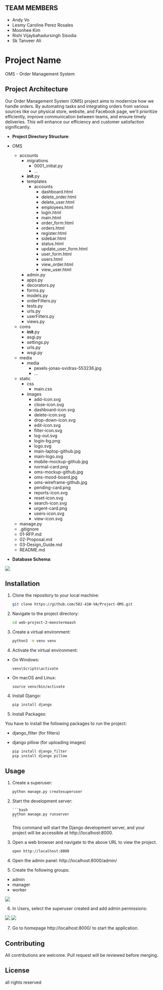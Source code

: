 ## TEAM MEMBERS

- Andy Vo
- Lesmy Caroline Perez Rosales
- Moonhee Kim
- Rishi Vijaybahadursingh Sisodia
- Sk Tanveer Ali

# Project Name

OMS - Order Management System

## Project Architecture

Our Order Management System (OMS) project aims to modernize how we handle orders. By automating tasks and integrating orders from various sources like our physical store, website, and Facebook page, we'll prioritize efficiently, improve communication between teams, and ensure timely deliveries. This will enhance our efficiency and customer satisfaction significantly.

- **Project Directory Structure**:
- OMS

  - accounts
    - migrations
      - 0001_initial.py
      - ...
    - **init**.py
    - templates
      - accounts
        - dashboard.html
        - delete_order.html
        - delete_user.html
        - employees.html
        - login.html
        - main.html
        - order_form.html
        - orders.html
        - register.html
        - sidebar.html
        - status.html
        - update_user_form.html
        - user_form.html
        - users.html
        - view_order.html
        - view_user.html
    - admin.py
    - apps.py
    - decorators.py
    - forms.py
    - models.py
    - orderFilters.py
    - tests.py
    - urls.py
    - userFilters.py
    - views.py
  - coms
    - **init**.py
    - asgi.py
    - settings.py
    - urls.py
    - wsgi.py
  - media
    - media
      - pexels-jonas-svidras-553236.jpg
      - ...
  - static
    - css
      - main.css
    - images
      - add-icon.svg
      - close-icon.svg
      - dashboard-icon.svg
      - delete-icon.svg
      - drop-down-icon.svg
      - edit-icon.svg
      - filter-icon.svg
      - log-out.svg
      - login-bg.png
      - logo.svg
      - main-laptop-github.jpg
      - main-logo.svg
      - mobile-mockup-github.jpg
      - normal-card.png
      - oms-mockup-github.jpg
      - oms-mood-board.jpg
      - oms-wireframe-github.jpg
      - pending-card.png
      - reports-icon.svg
      - reset-icon.svg
      - search-icon.svg
      - urgent-card.png
      - users-icon.svg
      - view-icon.svg
  - manage.py
  - .gitignore
  - 01-RFP.md
  - 02-Proposal.md
  - 03-Design_Guide.md
  - README.md

- **Database Schema**:

<img src="https://github.com/582-41W-VA/Project-OMS/blob/80e78f85feb4924b0aeac3fd6937995f7f001386/OMS/static/images/db_schema.png">

## Installation

1. Clone the repository to your local machine:

   ```bash
   git clone https://github.com/582-41W-VA/Project-OMS.git
   ```

2. Navigate to the project directory:

   ```bash
   cd web-project-2-monstermaash
   ```

3. Create a virtual environment:

   ```bash
   python3 -m venv venv
   ```

4. Activate the virtual environment:

- On Windows:
  ```
  venv\Scripts\activate
  ```
- On macOS and Linux:
  ```
  source venv/bin/activate
  ```

4. Install Django:

   ```bash
   pip install django
   ```

5. Install Packages:

You have to install the following packages to run the project:

- django_filter (for filters)
- django pillow (for uploading images)

  ```bash
  pip install django_filter
  pip install django pillow
  ```

## Usage

1.  Create a superuser:

    ```bash
    python manage.py createsuperuser
    ```

2.  Start the development server:

        ```bash
        python manage.py runserver
        ```

    This command will start the Django development server, and your project will be accessible at http://localhost:8000.

3.  Open a web browser and navigate to the above URL to view the project.

    ```bash
    open http://localhost:8000
    ```

4.  Open the admin panel: http://localhost:8000/admin/

5.  Create the following groups:

- admin
- manager
- worker

<img src="https://github.com/582-41W-VA/Project-OMS/blob/0e586733e7e954bf7bca0878a6ad5122100b0d2e/OMS/static/images/create_goups.png">

6. In Users, select the superuser created and add admin permissions:

<img src="https://github.com/582-41W-VA/Project-OMS/blob/0e586733e7e954bf7bca0878a6ad5122100b0d2e/OMS/static/images/permissions1.png">

<img src="https://github.com/582-41W-VA/Project-OMS/blob/0e586733e7e954bf7bca0878a6ad5122100b0d2e/OMS/static/images/permissions2.png">

7. Go to homepage http://localhost:8000/ to start the application.

## Contributing

All contributions are welcome. Pull request will be reviewed before merging.

## License

all rights reserved
